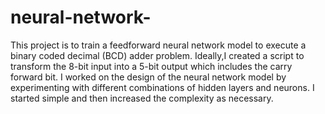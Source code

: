 # neural-network-
This project is to train a feedforward neural network model to execute a binary coded decimal (BCD) adder problem. Ideally,I created a script to transform the 8-bit input into a 5-bit output which includes the carry forward bit. I worked on the design of the neural network model by experimenting with different combinations of hidden layers and neurons. I started simple and then increased the complexity as necessary.
